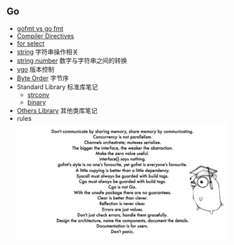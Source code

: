 ## Go
- [gofmt vs go fmt](gofmt.md)
- [Compiler Directives](CompilerDirectives.md)
- [for select](for-select.md)
- [string](string.md) 字符串操作相关
- [string number](StringToNumber.md) 数字与字符串之间的转换
- [vgo](vgo.md) 版本控制
- [Byte Order](ByteOrder.md) 字节序
- Standard Library 标准库笔记
	- [strconv](StandardLibrary/strconv.md)
	- [binary](StandardLibrary/binary.md)
- [Others Library](OthersLibrary/README.md) 其他类库笔记
- rules  
![go_rules](../../images/go_rules.png)